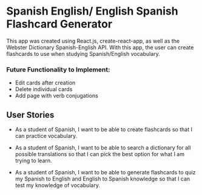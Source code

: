 # Spanish English/ English Spanish Flashcard Generator

This app was created using React.js, create-react-app, as well as the Webster Dictionary Spanish-English API. With this app, the user can create flashcards to use when studying Spanish/English vocabulary. 

### Future Functionality to Implement: 
* Edit cards after creation
* Delete individual cards
* Add page with verb conjugations

## User Stories

* As a student of Spanish, I want to be able to create flashcards so that I can practice vocabulary. 

* As a student of Spanish, I want to be able to search a dictionary for all possible translations so that I can pick the best option for what I am trying to learn. 

* As a student of Spanish, I want to be able to generate flashcards to quiz my Spanish to English and English to Spanish knowledge so that I can test my knowledge of vocabulary. 